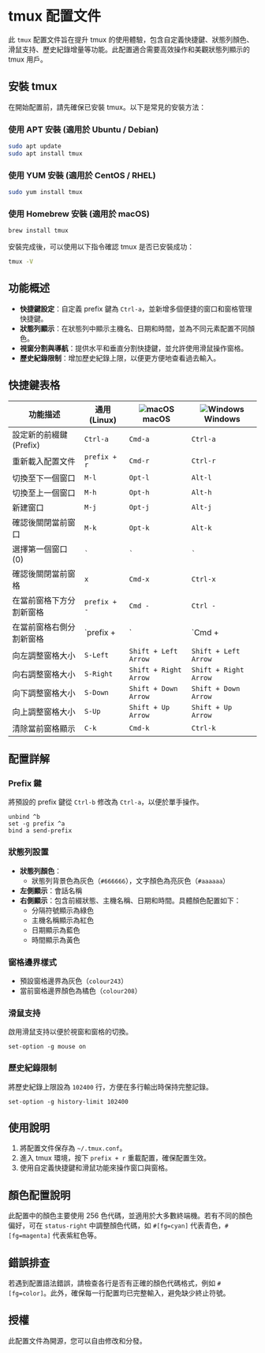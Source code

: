 
# tmux 配置文件

此 `tmux` 配置文件旨在提升 tmux 的使用體驗，包含自定義快捷鍵、狀態列顏色、滑鼠支持、歷史紀錄增量等功能。此配置適合需要高效操作和美觀狀態列顯示的 tmux 用戶。

## 安裝 tmux

在開始配置前，請先確保已安裝 tmux。以下是常見的安裝方法：

### 使用 APT 安裝 (適用於 Ubuntu / Debian)

```bash
sudo apt update
sudo apt install tmux
```

### 使用 YUM 安裝 (適用於 CentOS / RHEL)

```bash
sudo yum install tmux
```

### 使用 Homebrew 安裝 (適用於 macOS)

```bash
brew install tmux
```

安裝完成後，可以使用以下指令確認 tmux 是否已安裝成功：

```bash
tmux -V
```

## 功能概述

- **快捷鍵設定**：自定義 prefix 鍵為 `Ctrl-a`，並新增多個便捷的窗口和窗格管理快捷鍵。
- **狀態列顯示**：在狀態列中顯示主機名、日期和時間，並為不同元素配置不同顏色。
- **視窗分割與導航**：提供水平和垂直分割快捷鍵，並允許使用滑鼠操作窗格。
- **歷史紀錄限制**：增加歷史紀錄上限，以便更方便地查看過去輸入。

## 快捷鍵表格

| 功能描述                    | 通用 (Linux)          | ![macOS](https://img.icons8.com/color/15/000000/mac-os.png) macOS    | ![Windows](https://img.icons8.com/color/15/000000/windows-logo.png) Windows  |
|-----------------------------|-----------------------|---------------------------------|----------------------------------|
| 設定新的前綴鍵 (Prefix)     | `Ctrl-a`             | `Cmd-a`                         | `Ctrl-a`                         |
| 重新載入配置文件            | `prefix + r`         | `Cmd-r`                         | `Ctrl-r`                         |
| 切換至下一個窗口            | `M-l`                | `Opt-l`                         | `Alt-l`                          |
| 切換至上一個窗口            | `M-h`                | `Opt-h`                         | `Alt-h`                          |
| 新建窗口                    | `M-j`                | `Opt-j`                         | `Alt-j`                          |
| 確認後關閉當前窗口          | `M-k`                | `Opt-k`                         | `Alt-k`                          |
| 選擇第一個窗口 (0)          | `` ` ``              | `` ` ``                         | `` ` ``                          |
| 確認後關閉當前窗格          | `x`                  | `Cmd-x`                         | `Ctrl-x`                         |
| 在當前窗格下方分割新窗格    | `prefix + -`         | `Cmd -`                         | `Ctrl -`                         |
| 在當前窗格右側分割新窗格    | `prefix + |`         | `Cmd + |`                       | `Ctrl + |`                       |
| 向左調整窗格大小            | `S-Left`             | `Shift + Left Arrow`            | `Shift + Left Arrow`             |
| 向右調整窗格大小            | `S-Right`            | `Shift + Right Arrow`           | `Shift + Right Arrow`            |
| 向下調整窗格大小            | `S-Down`             | `Shift + Down Arrow`            | `Shift + Down Arrow`             |
| 向上調整窗格大小            | `S-Up`               | `Shift + Up Arrow`              | `Shift + Up Arrow`               |
| 清除當前窗格顯示            | `C-k`                | `Cmd-k`                         | `Ctrl-k`                         |

## 配置詳解

### Prefix 鍵

將預設的 prefix 鍵從 `Ctrl-b` 修改為 `Ctrl-a`，以便於單手操作。

```tmux
unbind ^b
set -g prefix ^a
bind a send-prefix
```

### 狀態列設置

- **狀態列顏色**：
  - 狀態列背景色為灰色（`#666666`），文字顏色為亮灰色（`#aaaaaa`）
- **左側顯示**：會話名稱
- **右側顯示**：包含前綴狀態、主機名稱、日期和時間。具體顏色配置如下：
  - 分隔符號顯示為綠色
  - 主機名稱顯示為紅色
  - 日期顯示為藍色
  - 時間顯示為黃色

### 窗格邊界樣式

- 預設窗格邊界為灰色（`colour243`）
- 當前窗格邊界顏色為橘色（`colour208`）

### 滑鼠支持

啟用滑鼠支持以便於視窗和窗格的切換。

```tmux
set-option -g mouse on
```

### 歷史紀錄限制

將歷史紀錄上限設為 `102400` 行，方便在多行輸出時保持完整記錄。

```tmux
set-option -g history-limit 102400
```

## 使用說明

1. 將配置文件保存為 `~/.tmux.conf`。
2. 進入 tmux 環境，按下 `prefix + r` 重載配置，確保配置生效。
3. 使用自定義快捷鍵和滑鼠功能來操作窗口與窗格。

## 顏色配置說明

此配置中的顏色主要使用 256 色代碼，並適用於大多數終端機。若有不同的顏色偏好，可在 `status-right` 中調整顏色代碼，如 `#[fg=cyan]` 代表青色，`#[fg=magenta]` 代表紫紅色等。

## 錯誤排查

若遇到配置語法錯誤，請檢查各行是否有正確的顏色代碼格式，例如 `#[fg=color]`。此外，確保每一行配置均已完整輸入，避免缺少終止符號。

## 授權

此配置文件為開源，您可以自由修改和分發。
